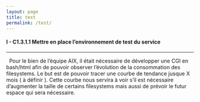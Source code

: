 ```yaml
---
layout: page
title: test
permalink: /test/
---
```


#### __I - C1.3.1.1 Mettre en place l’environnement de test du service__
----

&nbsp;
Pour le bien de l’équipe AIX, il était nécessaire de développer une CGI en bash/html afin de pouvoir observer l’évolution de la consommation des filesystems. Le but est de pouvoir tracer une courbe de tendance jusque X mois ( à définir ). Cette courbe nous servira à voir s’il est nécessaire d’augmenter la taille de certains filesystems mais aussi de prévoir le futur espace qui sera nécessaire.
&nbsp;
&nbsp;
